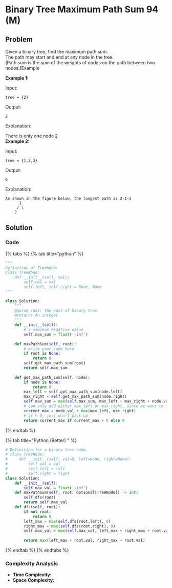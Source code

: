 # Binary Tree Maximum Path Sum 94 (M)

## Problem

Given a binary tree, find the maximum path sum.\
The path may start and end at any node in the tree.\
(Path sum is the sum of the weights of nodes on the path between two nodes.)Example

**Example 1:**

Input:

```
tree = {2}
```

Output:

```
2
```

Explanation:

There is only one node 2\
**Example 2:**

Input:

```
tree = {1,2,3}
```

Output:

```
6
```

Explanation:

```
As shown in the figure below, the longest path is 2-1-3
      1
     / \
    2   
```

## Solution&#x20;

### Code

{% tabs %}
{% tab title="python" %}
```python
"""
Definition of TreeNode:
class TreeNode:
    def __init__(self, val):
        self.val = val
        self.left, self.right = None, None
"""

class Solution:
    """
    @param root: The root of binary tree.
    @return: An integer
    """
    def __init__(self):
        # a mimimum negative value
        self.max_sum = float('-inf')
    
    def maxPathSum(self, root):
        # write your code here
        if root is None:
            return 0
        self.get_max_path_sum(root)
        return self.max_sum
    
    def get_max_path_sum(self, node):
        if node is None:
            return 0
        max_left = self.get_max_path_sum(node.left)
        max_right = self.get_max_path_sum(node.right)
        self.max_sum = max(self.max_sum, max_left + max_right + node.val)
        # can only add either max_left or max_right, since we want to form a path
        current_max = node.val + max(max_left, max_right)
        # if < 0, just don't pick up
        return current_max if current_max > 0 else 0

```
{% endtab %}

{% tab title="Python (Better) " %}
```python
# Definition for a binary tree node.
# class TreeNode:
#     def __init__(self, val=0, left=None, right=None):
#         self.val = val
#         self.left = left
#         self.right = right
class Solution:
    def __init__(self):
        self.max_val = float('-inf')
    def maxPathSum(self, root: Optional[TreeNode]) -> int:
        self.dfs(root)
        return self.max_val
    def dfs(self, root):
        if not root:
            return 0
        left_max = max(self.dfs(root.left), 0)
        right_max = max(self.dfs(root.right), 0)
        self.max_val = max(self.max_val, left_max + right_max + root.val)
        
        return max(left_max + root.val, right_max + root.val)
```
{% endtab %}
{% endtabs %}

### Complexity Analysis

* **Time Complexity:**
* **Space Complexity:**
